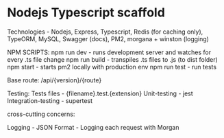 # Nodejs Typescript scaffold

Technologies - Nodejs, Express, Typescript, Redis (for caching only), TypeORM, MySQL, Swagger (docs), PM2, morgana + winston (logging)

NPM SCRIPTS:
npm run dev - runs development server and watches for every .ts file change
npm run build - transpiles .ts files to .js (to dist folder)
npm start - starts pm2 locally with production env
npm run test - run tests

Base route: /api/{version}/{route}

Testing:
Tests files - {filename}.test.{extension}
Unit-testing - jest
Integration-testing - supertest

cross-cutting concerns:

Logging - JSON Format - Logging each request with Morgan
